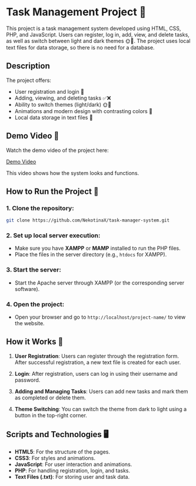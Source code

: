 # Task Management Project 📝

This project is a task management system developed using HTML, CSS, PHP, and JavaScript. Users can register, log in, add, view, and delete tasks, as well as switch between light and dark themes 🌞🌙. The project uses local text files for data storage, so there is no need for a database.

## Description

The project offers:

- User registration and login 🔑
- Adding, viewing, and deleting tasks ✅❌
- Ability to switch themes (light/dark) 🌞🌙
- Animations and modern design with contrasting colors 🎨
- Local data storage in text files 📂

## Demo Video 🎥

Watch the demo video of the project here:

[Demo Video](https://youtu.be/7nVi1nsAY)

This video shows how the system looks and functions.

## How to Run the Project 🚀

### 1. Clone the repository:

```bash
git clone https://github.com/NekotinaX/task-manager-system.git
```

### 2. Set up local server execution:

- Make sure you have **XAMPP** or **MAMP** installed to run the PHP files.
- Place the files in the server directory (e.g., `htdocs` for XAMPP).

### 3. Start the server:

- Start the Apache server through XAMPP (or the corresponding server software).

### 4. Open the project:

- Open your browser and go to `http://localhost/project-name/` to view the website.

## How it Works 🔧

1. **User Registration**: Users can register through the registration form. After successful registration, a new text file is created for each user.

2. **Login**: After registration, users can log in using their username and password.

3. **Adding and Managing Tasks**: Users can add new tasks and mark them as completed or delete them.

4. **Theme Switching**: You can switch the theme from dark to light using a button in the top-right corner.

## Scripts and Technologies 🖥️

- **HTML5**: For the structure of the pages.
- **CSS3**: For styles and animations.
- **JavaScript**: For user interaction and animations.
- **PHP**: For handling registration, login, and tasks.
- **Text Files (.txt)**: For storing user and task data.

